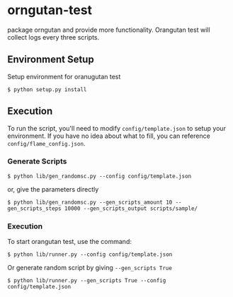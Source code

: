 orngutan-test
=============

package orngutan and provide more functionality. Orangutan test will collect logs every three scripts.


Environment Setup
-----------------
Setup environment for oranugutan test
```
$ python setup.py install
```

Execution
---------
To run the script, you'll need to modify ```config/template.json``` to setup your environment. If you have no idea about what to fill, you can reference ```config/flame_config.json```.

### Generate Scripts
```
$ python lib/gen_randomsc.py --config config/template.json
```
or, give the parameters directly
```
$ python lib/gen_randomsc.py --gen_scripts_amount 10 --gen_scripts_steps 10000 --gen_scripts_output scripts/sample/
```

### Execution
To start orangutan test, use the command:
```
$ python lib/runner.py --config config/template.json
```
Or generate random script by giving ```--gen_scripts True```
```
$ python lib/runner.py --gen_scripts True --config config/template.json
```


